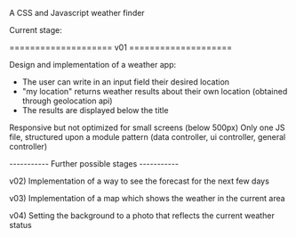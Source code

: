 A CSS and Javascript weather finder

Current stage:

==================== v01 ====================

Design and implementation of a weather app:

- The user can write in an input field their desired location
- "my location" returns weather results about their own location (obtained through geolocation api)
- The results are displayed below the title

Responsive but not optimized for small screens (below 500px)
Only one JS file, structured upon a module pattern (data controller, ui controller, general controller)



----------- Further possible stages -----------

v02) Implementation of a way to see the forecast for the next few days

v03) Implementation of a map which shows the weather in the current area

v04) Setting the background to a photo that reflects the current weather status